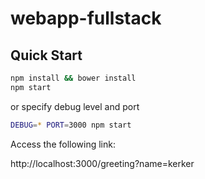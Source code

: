 # webapp-fullstack

## Quick Start

```sh
npm install && bower install
npm start
```

or specify debug level and port

```sh
DEBUG=* PORT=3000 npm start
```

Access the following link:

http://localhost:3000/greeting?name=kerker
